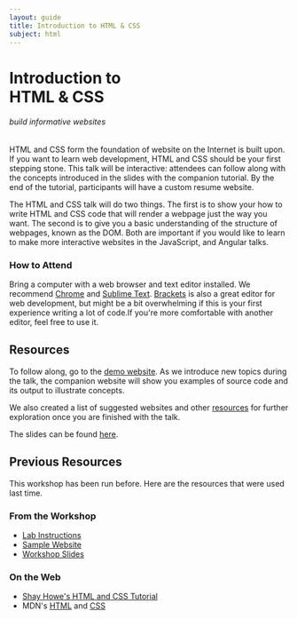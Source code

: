 ```yaml
---
layout: guide
title: Introduction to HTML & CSS
subject: html
---
```


# Introduction to <br>HTML & CSS

###### build informative websites

HTML and CSS form the foundation of website on the Internet is built upon.
If you want to learn web development, HTML and CSS should be your first
stepping stone. This talk will be interactive: attendees can follow along with
the concepts introduced in the slides with the companion tutorial. By the end
of the tutorial, participants will have a custom resume website.

The HTML and CSS talk will do two things. The first is to show your how to
write HTML and CSS code that will render a webpage just the way you want.
The second is to give you a basic understanding of the structure of webpages,
known as the DOM. Both are important if you would like to learn to make more
interactive websites in the JavaScript, and Angular talks.

### How to Attend

Bring a computer with a web browser and text editor installed. We recommend
[Chrome](https://www.google.com/chrome/browser/desktop/index.html) and
[Sublime Text](http://www.sublimetext.com/). [Brackets](http://brackets.io/) is
also a great editor for web development, but might be a bit overwhelming if this
is your first experience writing a lot of code.If you're more comfortable with
another editor, feel free to use it.


## Resources

To follow along, go to the
[demo website](https://scottylabs.org/wdw-htmlcss/). As we introduce new
topics during the talk, the companion website will show you examples of source
code and its output to illustrate concepts.

We also created a list of suggested websites and other [resources](resources/) for
further exploration once you are finished with the talk.

The slides can be found [here](https://scottylabs.org/wdw-htmlcss/HTMLCSS.pdf).

## Previous Resources

This workshop has been run before. Here are the resources that were used
last time.

### From the Workshop

- [Lab Instructions](https://docs.google.com/file/d/0B9HqC5cnPeRVbng4RnRodDFFZVk/edit)
- [Sample Website](http://naher94.github.io/Basic-Sample-Site/portfolio.html)
- [Workshop Slides](https://docs.google.com/file/d/0B9HqC5cnPeRVODB6MURCTUxvSVk/edit)

### On the Web

- [Shay Howe's HTML and CSS Tutorial](http://learn.shayhowe.com/)
- MDN's [HTML](https://developer.mozilla.org/en-US/docs/Web/HTML) and
    [CSS](https://developer.mozilla.org/en-US/docs/Web/CSS)
